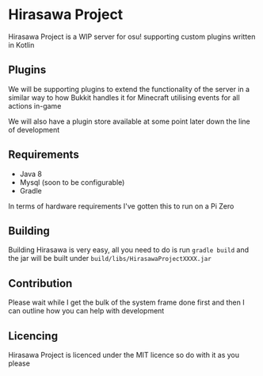 # Hirasawa Project
Hirasawa Project is a WIP server for osu! supporting custom plugins written in Kotlin

## Plugins
We will be supporting plugins to extend the functionality of the server in a similar way to how Bukkit handles it for
Minecraft utilising events for all actions in-game

We will also have a plugin store available at some point later down the line of development

## Requirements
* Java 8
* Mysql (soon to be configurable)
* Gradle

In terms of hardware requirements I've gotten this to run on a Pi Zero

## Building
Building Hirasawa is very easy, all you need to do is run
`gradle build` and the jar will be built under `build/libs/HirasawaProjectXXXX.jar`

## Contribution
Please wait while I get the bulk of the system frame done first and then I can outline how you can help with development

## Licencing
Hirasawa Project is licenced under the MIT licence so do with it as you please